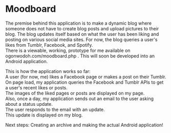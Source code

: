 # Moodboard
The premise behind this application is to make a dynamic blog where someone does not have to create blog posts and upload pictures to their blog. The blog updates itself based on what the user has been liking and posting on various social media sites. For now, the blog queries a user's likes from Tumblr, Facebook, and Spotify. <br> There is a viewable, working, prototype for me available on ogonwodoh.com/moodboard.php . This will soon be developed into an Android application.

This is how the application works so far: <br>
A user (for now, me) likes a Facebook page or makes a post on their Tumblr.<br>
On page load, my application queries the Facebook and Tumblr APIs to get a user's recent likes or posts. <br>
The images of the liked pages or posts are displayed on my page.<br>
Also, once a day, my application sends out an email to the user asking about a status update. <br>
The user responds to the email with an update.<br>
This update is displayed on my blog.<br>

Next steps:
Creating an archive and making the actual Android application!
